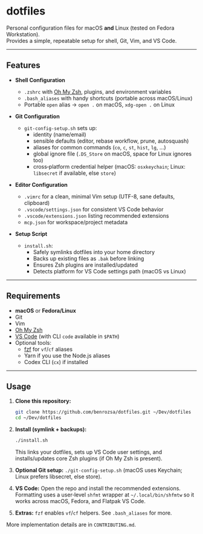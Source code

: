 # dotfiles

Personal configuration files for macOS **and** Linux (tested on Fedora Workstation).  
Provides a simple, repeatable setup for shell, Git, Vim, and VS Code.

---

## Features

- **Shell Configuration**
  - `.zshrc` with [Oh My Zsh](https://ohmyz.sh/), plugins, and environment variables
  - `.bash_aliases` with handy shortcuts (portable across macOS/Linux)
  - Portable `open` alias → `open .` on macOS, `xdg-open .` on Linux

- **Git Configuration**
  - `git-config-setup.sh` sets up:
    - identity (name/email)
    - sensible defaults (editor, rebase workflow, prune, autosquash)
    - aliases for common commands (`co`, `c`, `st`, `hist`, `lg`, …)
    - global ignore file (`.DS_Store` on macOS, space for Linux ignores too)
    - cross‑platform credential helper (macOS: `osxkeychain`; Linux: `libsecret` if available, else `store`)

- **Editor Configuration**
  - `.vimrc` for a clean, minimal Vim setup (UTF-8, sane defaults, clipboard)
  - `.vscode/settings.json` for consistent VS Code behavior
  - `.vscode/extensions.json` listing recommended extensions
  - `mcp.json` for workspace/project metadata

- **Setup Script**
  - `install.sh`:
    - Safely symlinks dotfiles into your home directory
    - Backs up existing files as `.bak` before linking
    - Ensures Zsh plugins are installed/updated
    - Detects platform for VS Code settings path (macOS vs Linux)

---

## Requirements

- **macOS** or **Fedora/Linux**
- Git
- Vim
- [Oh My Zsh](https://ohmyz.sh/)
- [VS Code](https://code.visualstudio.com/) (with CLI `code` available in `$PATH`)
- Optional tools:
  - [fzf](https://github.com/junegunn/fzf) for `vf`/`cf` aliases
  - Yarn if you use the Node.js aliases
  - Codex CLI (`cx`) if installed

---

## Usage

1. **Clone this repository:**

   ```sh
   git clone https://github.com/benrozsa/dotfiles.git ~/Dev/dotfiles
   cd ~/Dev/dotfiles
   ```

2. **Install (symlink + backups):**

   ```sh
   ./install.sh
   ```

   This links your dotfiles, sets up VS Code user settings, and installs/updates core Zsh plugins (if Oh My Zsh is present).

3. **Optional Git setup:** `./git-config-setup.sh` (macOS uses Keychain; Linux prefers libsecret, else store).

4. **VS Code:** Open the repo and install the recommended extensions. Formatting uses a user‑level `shfmt` wrapper at `~/.local/bin/shfmtw` so it works across macOS, Fedora, and Flatpak VS Code.

5. **Extras:** `fzf` enables `vf`/`cf` helpers. See `.bash_aliases` for more.

More implementation details are in `CONTRIBUTING.md`.

